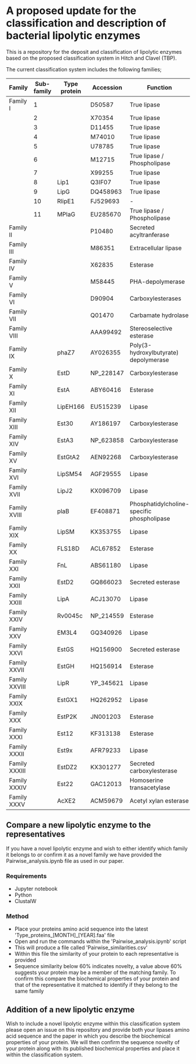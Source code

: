# A proposed update for the classification and description of bacterial lipolytic enzymes

This is a repository for the deposit and classification of lipolytic enzymes based on the proposed classification system in Hitch and Clavel (TBP).


The current classification system includes the following families;

|Family| Sub-family| Type protein| Accession| Function|
| -----|----|---- | ------------|-------------|
|Family I| 1|| D50587| True lipase|
||2|| X70354| True lipase|
||3|| D11455| True lipase|
||4|| M74010| True lipase|
||5|| U78785| True lipase|
||6|| M12715| True lipase / Phospholipase|
||7|| X99255| True lipase|
||8| Lip1| Q3IF07| True lipase|
||9| LipG| DQ458963| True lipase|
||10| RlipE1| FJ529693| -|
||11| MPlaG| EU285670| True lipase / Phospholipase|
|Family II||| P10480| Secreted acyltranferase|
|Family III||| M86351| Extracellular lipase|
|Family IV||| X62835| Esterase|
|Family V||| M58445| PHA-depolymerase|
|Family VI||| D90904| Carboxylesterases|
|Family VII||| Q01470| Carbamate hydrolase|
|Family VIII||| AAA99492| Stereoselective esterase|
|Family IX|| phaZ7| AY026355| Poly(3-hydroxylbutyrate) depolymerase|
|Family X|| EstD| NP_228147| Carboxylesterase|
|Family XI|| EstA| ABY60416| Esterase|
|Family XII|| LipEH166| EU515239| Lipase|
|Family XIII|| Est30| AY186197| Carboxylesterase|
|Family XIV|| EstA3| NP_623858| Carboxylesterase|
|Family XV|| EstGtA2| AEN92268| Carboxylesterase|
|Family XVI|| LipSM54| AGF29555| Lipase|
|Family XVII|| LipJ2| KX096709| Lipase|
|Family XVIII|| plaB| EF408871| Phosphatidylcholine-specific phospholipase|
|Family XIX|| LipSM| KX353755| Lipase|
|Family XX|| FLS18D| ACL67852| Esterase|
|Family XXI|| FnL| ABS61180| Lipase|
|Family XXII|| EstD2| GQ866023| Secreted esterase|
|Family XXIII|| LipA| ACJ13070| Lipase|
|Family XXIV|| Rv0045c| NP_214559| Esterase|
|Family XXV|| EM3L4| GQ340926| Lipase|
|Family XXVI|| EstGS| HQ156900| Secreted esterase|
|Family XXVII|| EstGH| HQ156914| Esterase|
|Family XXVIII|| LipR| YP_345621| Lipase|
|Family XXIX|| EstGX1| HQ262952| Lipase|
|Family XXX|| EstP2K| JN001203| Esterase|
|Family XXXI|| Est12| KF313138| Esterase|
|Family XXXII|| Est9x| AFR79233| Lipase|
|Family XXXIII|| EstDZ2| KX301277| Secreted carboxylesterase|
|Family XXXIV|| Est22| GAC12013| Homoserine transacetylase|
|Family XXXV|| AcXE2| ACM59679| Acetyl xylan esterase|

## Compare a new lipolytic enzyme to the representatives
If you have a novel lipolytic enzyme and wish to either identify which family it belongs to or confirm it as a novel family we have provided the Pairwise_analysis.ipynb file as used in our paper.

### Requirements
- Jupyter notebook
- Python
- ClustalW

### Method
- Place your proteins amino acid sequence into the latest 'Type_proteins_[MONTH]_[YEAR].faa' file
- Open and run the commands within the 'Pairwise_analysis.ipynb' script
- This will produce a file called 'Pairwise_similarities.csv'
- Within this file the similarity of your protein to each representative is provided
- Sequence similarity below 60% indicates novelty, a value above 60% suggests your protein may be a member of the matching family. To confirm this compare the biochemical properties of your protein and that of the representative it matched to identify if they belong to the same family


## Addition of a new lipolytic enzyme 
Wish to include a novel lipolytic enzyme within this classification system please open an issue on this repository and provide both your lipases amino acid sequence and the paper in which you describe the biochemical properties of your protein. We will then confirm the sequence novelty of your protein along with its published biochemical properties and place it within the classification system.
